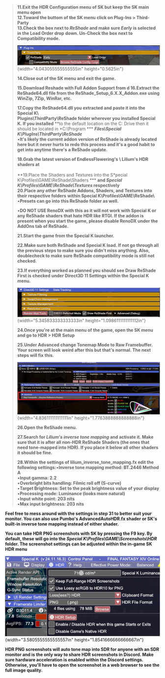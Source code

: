 > **11.Exit the HDR Configuration menu of SK but keep the SK main menu
> open**\
> **12.Toward the buttom of the SK menu click on Plug-Ins \>
> Third-Party**\
> **13.Check the box next to *ReShade* and make sure *Early* is selected
> in the Load Order drop** **down. Un-Check the box next to
> Compatibility mode.**
>
> ![](GuideImages/media/image7.png){width="4.043055555555555in"
> height="0.5625in"}
>
> **14.Close out of the SK menu and exit the game.**
>
> **15.Download Reshade with Full Addon Support from d 16.Extract the
> ReShade64.dll file from the ReShade_Setup_6.X.X_Addon.exe using**
> **WinZip, 7Zip, WinRar, etc.**
>
> **17.Copy the ReShade64.dll you extracted and paste it into the
> Special K\\**\
> **Plugins\\ThirdParty\\ReShade folder wherever you installed Special
> K. If you installed** **to the default location on the C: Drive then
> it should be located in *C:\\Program *** ***Files\\Special
> K\\PlugIns\\ThirdParty\\ReShade***\
> •**It's likely the current addon version of ReShade is already located
> here but it** **never hurts to redo this process and it's a good habit
> to get into anytime there's** **a ReShade update.**
>
> **18.Grab the latest version of EndlessFlowering's \\ Lilium's HDR
> shaders at**\
> \
> **19.Place the Shaders and Textures into the S*pecial
> K\\Profiles\\GAME\\ReShade\\Shaders *** **and *Special
> K\\Profiles\\GAME\\ReShade\\Textures* respectively**\
> **20.Place any other ReShade Addons, Shaders, and Textures into their
> respective folders** **within Special K\\Profiles\\GAME\\ReShade\\**\
> •**Presets can go into this ReShade folder as well.**
>
> •**DO NOT USE RenoDX with this as it will not work with Special K or
> any ReShade shaders that hate HDR like RTGI. If the addon is present
> when you start the game, please disable RenoDX under the AddOns tab of
> ReShade.**
>
> **21.Start the game from the Special K launcher.**
>
> **22.Make sure both ReShade and Special K load. If not go through all
> the previous steps to make sure you didn't miss anything. Also,
> doublecheck to make sure ReShade compatibility mode is still not
> checked.**
>
> **23.If everything worked as planned you should see Draw ReShade First
> is checked under** **Direct3D 11 Settings within the Special K menu.**
>
> ![](GuideImages/media/image8.png){width="5.345833333333333in"
> height="1.0986111111111112in"}
>
> **24.Once you're at the main menu of the game, open the SK menu and go
> to HDR \> HDR** **Setup**
>
> **25.Under Advanced change Tonemap Mode to Raw Framebuffer. Your
> screen will look** **weird after this but that's normal. The next
> steps will fix this.**
>
> ![](GuideImages/media/image9.png){width="4.836111111111111in"
> height="1.7763888888888888in"}
>
> **26.Open the ReShade menu.**
>
> **27.Search for *Lilium's inverse tone mapping* and activate it. Make
> sure that it is after all non-HDR ReShade Shaders (the ones that need
> tone-mapped into HDR). If you place it below all other shaders it
> should be fine.**
>
> **28.Within the settings of lilium_inverse_tone_mapping.fx edit the
> following settings:**•**Inverse tone mapping method: BT.2446 Method
> A**\
> •**Input gamma: 2.2**\
> •**Overbright bits handling: Filmic roll off (S-curve)**\
> •**Target Brightness: Set to the peak brightness value of your
> display**\
> •**Processing mode: Luminance (looks more natural)**\
> •**Input white point: 203 nits**\
> •**Max input brightness: 203 nits**

**Feel free to mess around with the settings in step 31 to better suit
your monitor. You can also use Pumbo's AdvancedAutoHDR.fx shader or SK's
built-in inverse tone mapping instead of either shader.**

**You can take HDR PNG screenshots with SK by pressing the F9 key. By
default, these will go into the *Special
K\\Profiles\\GAME\\Screenshots\\HDR* folder. The screenshot settings can
be adjusted within the in-game SK HDR menu**

![](GuideImages/media/image10.png){width="3.5805555555555557in"
height="1.8541666666666667in"}

**HDR PNG screenshots will auto tone map into SDR for anyone with an SDR
monitor and is the only way to share HDR screenshots in Discord. Make
sure hardware acceleration is enabled within the Discord settings.
Otherwise, you'll have to open the screenshot in a web browser to see
the full image quality.**
